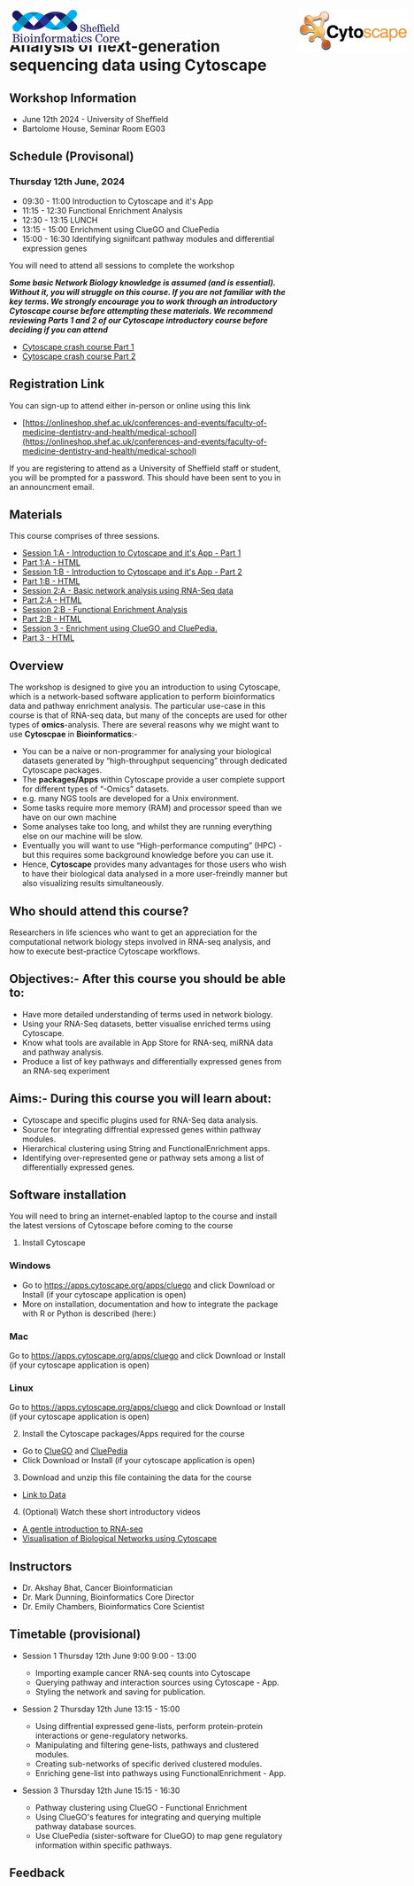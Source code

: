 # Analysis of next-generation sequencing data using **Cytoscape**



<img src="images/Cytoscape-Logo.png" style="position:absolute;top:40px;right:10px;" width="200" />

<img src="images/logo-sm.png" style="position:absolute;top:40px;center:10px;" width="200" />

## Workshop Information
- June 12th 2024 - University of Sheffield
- Bartolome House, Seminar Room EG03

## Schedule (Provisonal)

### Thursday 12th June, 2024

- 09:30 - 11:00 Introduction to Cytoscape and it's App
- 11:15 - 12:30 Functional Enrichment Analysis
- 12:30 - 13:15 LUNCH
- 13:15 - 15:00 Enrichment using ClueGO and CluePedia
- 15:00 - 16:30 Identifying signiifcant pathway modules and differential expression genes



You will need to attend all sessions to complete the workshop


***Some basic Network Biology knowledge is assumed (and is essential). Without it, you will struggle on this course. If you are not familiar with the key terms. We strongly encourage you to work through an introductory Cytoscape course before attempting these materials. We recommend reviewing Parts 1 and 2 of our Cytoscape introductory course before deciding if you can attend***

- [Cytoscape crash course Part 1](https://a1aks.github.io/Cytoscape_Course/Intro_NetworkBio.nb.html)
- [Cytoscape crash course Part 2](https://a1aks.github.io/Cytoscape_Course/session1a.nb.html) 

## Registration Link

You can sign-up to attend either in-person or online using this link

- [https://onlineshop.shef.ac.uk/conferences-and-events/faculty-of-medicine-dentistry-and-health/medical-school](https://onlineshop.shef.ac.uk/conferences-and-events/faculty-of-medicine-dentistry-and-health/medical-school)

If you are registering to attend as a University of Sheffield staff or student, you will be prompted for a password. This should have been sent to you in an announcment email.



## Materials

This course comprises of three sessions. 
- [Session 1:A - Introduction to Cytoscape and it's App - Part 1](session1a.Rmd)
- [Part 1:A - HTML](session1a.nb.html)
- [Session 1:B - Introduction to Cytoscape and it's App - Part 2](session1b.Rmd)
- [Part 1:B - HTML](session1b.nb.html)
- [Session 2:A - Basic network analysis using RNA-Seq data](session2a.Rmd)
- [Part 2:A - HTML](session2a.nb.html)
- [Session 2:B - Functional Enrichment Analysis](session2b.Rmd)
- [Part 2:B - HTML](session2b.nb.html)
- [Session 3 - Enrichment using ClueGO and CluePedia.](session3.Rmd)
- [Part 3 - HTML](session3.nb.html)



## Overview

The workshop is designed to give you an introduction to using Cytoscape, which is a network-based software application to perform bioinformatics data and pathway enrichment analysis. The particular use-case in this course is that of RNA-seq data, but many of the concepts are used for other types of **omics**-analysis. There are several reasons why we might want to use **Cytoscpae** in **Bioinformatics**:-
* You can be a naive or non-programmer for analysing your biological datasets generated by “high-throughput sequencing” through dedicated Cytoscape packages.
* The **packages/Apps** within Cytoscape provide a user complete support for different types of “-Omics” datasets.
 *	e.g. many NGS tools are developed for a Unix environment.
 * Some tasks require more memory (RAM) and processor speed than we have on our own machine
 * Some analyses take too long, and whilst they are running everything else on our machine will be slow.
 * Eventually you will want to use “High-performance computing” (HPC) - but this requires some background knowledge before you can use it.
* Hence, **Cytoscape** provides many advantages for those users who wish to have their biological data analysed in a more user-freindly manner but also visualizing results simultaneously. 

## Who should attend this course?

Researchers in life sciences who want to get an appreciation for the computational network biology steps involved in RNA-seq analysis, and how to execute best-practice Cytoscape workflows.

## Objectives:- After this course you should be able to:

- Have more detailed understanding of terms used in network biology.
- Using your RNA-Seq datasets, better visualise enriched terms using Cytoscape.
- Know what tools are available in App Store for RNA-seq, miRNA data and pathway analysis.
- Produce a list of key pathways and differentially expressed genes from an RNA-seq experiment 

## Aims:- During this course you will learn about:

- Cytoscape and specific plugins used for RNA-Seq data analysis. 
- Source for integrating diffrential expressed genes within pathway modules. 
- Hierarchical clustering using String and FunctionalEnrichment apps. 
- Identifying over-represented gene or pathway sets among a list of differentially expressed genes. 
    
## Software installation

You will need to bring an internet-enabled laptop to the course and install the latest versions of Cytoscape before coming to the course

1) Install Cytoscape 

### Windows

* Go to https://apps.cytoscape.org/apps/cluego and click Download or Install (if your cytoscape application is open)
* More on installation, documentation and how to integrate the package with R or Python is described (here:)

### Mac

Go to https://apps.cytoscape.org/apps/cluego and click Download or Install (if your cytoscape application is open)

### Linux

Go to https://apps.cytoscape.org/apps/cluego and click Download or Install (if your cytoscape application is open)

2) Install the Cytoscape packages/Apps required for the course

* Go to  [ClueGO](https://apps.cytoscape.org/apps/cluego)
  and  [CluePedia](https://apps.cytoscape.org/apps/cluepedia)
* Click Download or Install (if your cytoscape application is open)

3) Download and unzip this file containing the data for the course

- [Link to Data](https://drive.google.com/file/d/178yZSaG1tTr3akeN0DQ2f1Pu2rMoJkBT/view?usp=sharing)


4) (Optional) Watch these short introductory videos

- [A gentle introduction to RNA-seq](https://youtu.be/tlf6wYJrwKY)
- [Visualisation of Biological Networks using Cytoscape]([https://youtu.be/TTUrtCY2k-w](https://www.youtube.com/watch?v=sqM7ZLhTJoM&list=PLFQS98nmv__zaNXLUQACQu1dHWjtpToKN&index=2))

## Instructors

- Dr. Akshay Bhat, Cancer Bioinformatician
- Dr. Mark Dunning, Bioinformatics Core Director
- Dr. Emily Chambers, Bioinformatics Core Scientist


## Timetable (provisional)

- Session 1 Thursday 12th June 9:00  9:00 - 13:00
  + Importing example cancer RNA-seq counts into Cytoscape
  + Querying pathway and interaction sources using Cytoscape - App. 
  + Styling the network and saving for publication. 
  
- Session 2 Thursday 12th June 13:15 - 15:00
  + Using diffrential expressed gene-lists, perform protein-protein interactions or gene-regulatory networks. 
  + Manipulating and filtering gene-lists, pathways and clustered modules. 
  + Creating sub-networks of specific derived clustered modules. 
  + Enriching gene-list into pathways using FunctionalEnrichment - App. 
  
- Session 3 Thursday 12th June 15:15 - 16:30
  + Pathway clustering using ClueGO - Functional Enrichment
  + Using ClueGO's features for integrating and querying multiple pathway database sources. 
  + Use CluePedia (sister-software for ClueGO) to map gene regulatory information within specific pathways.
  
## Feedback



